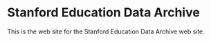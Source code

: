 # Stanford Education Data Archive

This is the web site for the Stanford Education Data Archive web site.
